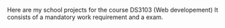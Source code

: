 Here are my school projects for the course DS3103 (Web developement)
It consists of a mandatory work requirement and a exam.
